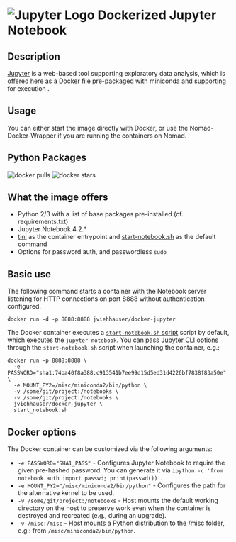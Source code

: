 # ![Jupyter Logo](http://blog.jupyter.org/content/images/2015/02/jupyter-sq-text.png) Dockerized Jupyter Notebook 

## Description

[Jupyter](http://blog.jupyter.org/) is a web-based tool supporting exploratory data analysis, which is offered here as a Docker file pre-packaged with miniconda and supporting for execution .

## Usage

You can either start the image directly with Docker, or use the Nomad-Docker-Wrapper if you are running the containers on Nomad.

## Python Packages

![docker pulls](https://img.shields.io/docker/pulls/jupyter/base-notebook.svg) ![docker stars](https://img.shields.io/docker/stars/jupyter/base-notebook.svg)

## What the image offers
* Python 2/3 with a list of base packages pre-installed (cf. requirements.txt)
* Jupyter Notebook 4.2.*
* [tini](https://github.com/krallin/tini) as the container entrypoint and [start-notebook.sh](./start-notebook.sh) as the default command
* Options for password auth, and passwordless `sudo`

## Basic use

The following command starts a container with the Notebook server listening for HTTP connections on port 8888 without authentication configured.

```
docker run -d -p 8888:8888 jviehhauser/docker-jupyter
```

The Docker container executes a [`start-notebook.sh` script](./start-notebook.sh) script by default, which executes the `jupyter notebook`. You can pass [Jupyter CLI options](http://jupyter.readthedocs.org/en/latest/config.html#command-line-arguments) through the `start-notebook.sh` script when launching the container, e.g.:

```
docker run -p 8888:8888 \
  -e PASSWORD="sha1:74ba40f8a388:c913541b7ee99d15d5ed31d4226bf7838f83a50e" \
  -e MOUNT_PY2=/misc/miniconda2/bin/python \
  -v /some/git/project:/notebooks \
  -v /some/git/project:/notebooks \
  jviehhauser/docker-jupyter \
  start_notebook.sh
```

## Docker options
The Docker container can be customized via the following arguments: 
* `-e PASSWORD="SHA1_PASS"` - Configures Jupyter Notebook to require the given pre-hashed password. You can generate it via `ipython -c 'from notebook.auth import passwd; print(passwd())'`.
* `-e MOUNT_PY2="/misc/miniconda2/bin/python"` - Configures the path for the alternative kernel to be used.
* `-v /some/git/project:/notebooks` - Host mounts the default working directory on the host to preserve work even when the container is destroyed and recreated (e.g., during an upgrade).
* `-v /misc:/misc` - Host mounts a Python distribution to the /misc folder, e.g.: from `/misc/miniconda2/bin/python`.

